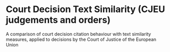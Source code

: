 # Court Decision Text Similarity (CJEU judgements and orders)
A comparison of court decision citation behaviour with text similarity measures, applied to decisions by the Court of Justice of the European Union
